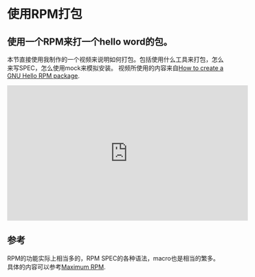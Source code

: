 # 使用RPM打包

## 使用一个RPM来打一个hello word的包。

本节直接使用我制作的一个视频来说明如何打包。包括使用什么工具来打包，怎么来写SPEC，怎么使用mock来模拟安装。
视频所使用的内容来自[How to create a GNU Hello RPM package](https://fedoraproject.org/wiki/How_to_create_a_GNU_Hello_RPM_package).

<iframe width="560" height="315" src="https://www.youtube.com/embed/wncPnBQn7I4" frameborder="0" allow="accelerometer; autoplay; clipboard-write; encrypted-media; gyroscope; picture-in-picture" allowfullscreen></iframe>

## 参考
RPM的功能实际上相当多的，RPM SPEC的各种语法，macro也是相当的繁多。具体的内容可以参考[Maximum RPM](http://ftp.rpm.org/max-rpm/).
